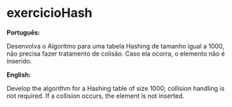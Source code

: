 # exercicioHash

**Português:**

Desenvolva o Algoritmo para uma tabela Hashing de tamanho igual a 1000, não precisa fazer tratamento de colisão. Caso ela ocorra, o elemento não é inserido.

**English:**

Develop the algorithm for a Hashing table of size 1000; collision handling is not required. If a collision occurs, the element is not inserted.
